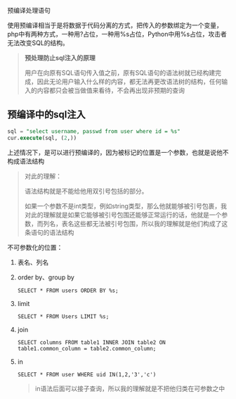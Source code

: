 预编译处理语句

使用预编译相当于是将数据于代码分离的方式，把传入的参数绑定为一个变量，php中有两种方式，一种用?占位，一种用%s占位，Python中用%s占位，攻击者无法改变SQL的结构。

> **预处理防止sql注入的原理**
>
> 用户在向原有SQL语句传入值之前，原有SQL语句的语法树就已经构建完成，因此无论用户输入什么样的内容，都无法再更改语法树的结构，任何输入的内容都只会被当做值来看待，不会再出现非预期的查询

## 预编译中的sql注入

```sql
sql = "select username, passwd from user where id = %s"
cur.execute(sql, (2,))
```

上述情况下，是可以进行预编译的，因为被标记的位置是一个参数，也就是说他不构成语法结构

>对此的理解：
>
>语法结构就是不能给他用双引号包括的部分。
>
>如果一个参数不是int类型，例如string类型，那么他就能够被引号包裹，我对此的理解就是如果它能够被引号包围还能够正常运行的话，他就是一个参数，而列名，表名这些都无法被引号包围，所以我的理解就是他们构成了这条语句的语法结构

不可参数化的位置：

1. 表名、列名

2. order by、group by

   ```
   SELECT * FROM users ORDER BY %s;
   ```

3. limit

   ```
   SELECT * FROM Users LIMIT %s;
   ```

4. join

   ```
   SELECT columns FROM table1 INNER JOIN table2 ON table1.common_column = table2.common_column;
   ```

   

5. in

   ```
   SELECT * FROM user WHERE uid IN(1,2,'3','c')
   ```

   >in语法后面可以接子查询，所以我的理解就是不把他归类在可参数之中